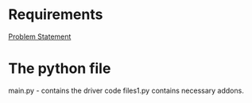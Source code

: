 # Requirements

[Problem Statement](software-intern.md)

# The python file
main.py - contains the driver code
files1.py contains necessary addons.
